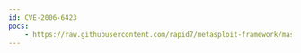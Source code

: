 ```yaml
---
id: CVE-2006-6423
pocs:
    - https://raw.githubusercontent.com/rapid7/metasploit-framework/master/modules/exploits/windows/imap/mailenable_login.rb
---
```

